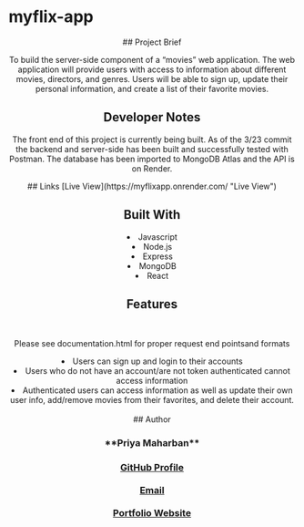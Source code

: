 # myflix-app
<div align="center">
## Project Brief
<p align="center">To build the server-side component of a “movies” web application. The web application will provide users with access to information about different movies, directors, and genres. Users will be able to sign up, update their  personal information, and create a list of their favorite movies. </p>

## Developer Notes
<p align="center">The front end of this project is currently being built. As of the 3/23 commit the backend and server-side has been built and successfully tested with Postman. The database has been imported to MongoDB Atlas and the API is on Render.</p>
## Links
 [Live View](https://myflixapp.onrender.com/ "Live View")
    <br>


## Built With
  
  <li>Javascript</li>
  <li>Node.js</li>
  <li>Express</li>
  <li>MongoDB</li>
  <li>React</li>
 
  ## Features
  <br>
  <p align="center">Please see documentation.html for proper request end pointsand formats</p>
  <li>Users can sign up and login to their accounts</li>
  <li>Users who do not have an account/are not token authenticated cannot access information</li>
  <li>Authenticated users can access information as well as update their own user info, add/remove movies from their favorites, and delete their account.</li>
 <br>
## Author
<h3>**Priya Maharban**<h3>

[GitHub Profile](https://github.com/priya-km "Priya-Maharban")
  <br><br>
[Email](mailto:priyakmaharban@gmail.com?subject=Hi% "Hi!")
  <br><br>
[Portfolio Website](https://priya-km.github.io/portfolio "Welcome")
  <br><br>

  
 </div>

  
